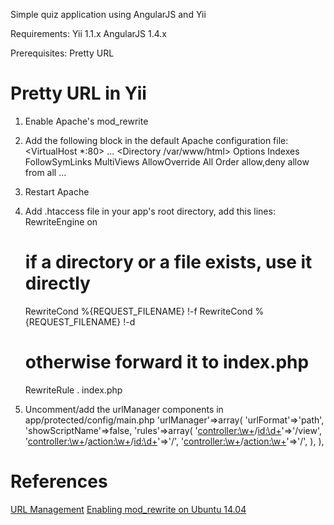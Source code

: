 Simple quiz application using AngularJS and Yii

Requirements:
Yii 1.1.x
AngularJS 1.4.x

Prerequisites:
Pretty URL

<b>Pretty URL in Yii</b>
========================

1. Enable Apache's mod_rewrite
2. Add the following block in the default Apache configuration file:
	<VirtualHost *:80>
		...
		<Directory /var/www/html>
			Options Indexes FollowSymLinks MultiViews
			AllowOverride All
			Order allow,deny
			allow from all
		</Directory>
		...
	</VirtualHost>
3. Restart Apache
4. Add .htaccess file in your app's root directory, add this lines:
	RewriteEngine on

	# if a directory or a file exists, use it directly
	RewriteCond %{REQUEST_FILENAME} !-f
	RewriteCond %{REQUEST_FILENAME} !-d

	# otherwise forward it to index.php
	RewriteRule . index.php
5. Uncomment/add the urlManager components in app/protected/config/main.php
	'urlManager'=>array(
		'urlFormat'=>'path',
		'showScriptName'=>false,
		'rules'=>array(
			'<controller:\w+>/<id:\d+>'=>'<controller>/view',
			'<controller:\w+>/<action:\w+>/<id:\d+>'=>'<controller>/<action>',
			'<controller:\w+>/<action:\w+>'=>'<controller>/<action>',
		),
	),


<b>References</b>
=================

<a href="http://www.yiiframework.com/doc/guide/1.1/en/topics.url">URL Management</a>
<a href="https://www.digitalocean.com/community/tutorials/how-to-set-up-mod_rewrite-for-apache-on-ubuntu-14-04">Enabling mod_rewrite on Ubuntu 14.04</a>